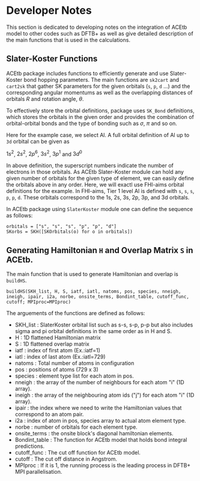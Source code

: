 
# Developer Notes

This section is dedicated to developing notes on the integration of ACEtb model to other codes such as DFTB+ as well as give detailed description of the main functions that is used in the calculations.

## Slater-Koster Functions

ACEtb package includes functions to efficiently generate and use Slater-Koster bond hopping parameters. The main functions are `sk2cart` and `cart2sk` that gather SK parameters for the given orbitals (`s`, `p`, `d` ...) and the corresponding angular momentums as well as the overlapping distances of orbitals $R$ and rotation angle, $\theta$.

To effectively store the orbital definitions, package uses `SK_Bond` definitions, which stores the orbitals in the given order and provides the combination of orbital-orbital bonds and the type of bonding such as $\sigma$, $\pi$ and so on.

Here for the example case, we select Al. A full orbital definition of Al up to `3d` orbital can be given as

$1s^2$, $2s^2$, $2p^6$, $3s^2$, $3p^1$ and $3d^0$

In above definition, the superscript numbers indicate the number of electrons in those orbitals. As ACEtb Slater-Koster module can hold any given number of orbitals for the given type of element, we can easily define the orbitals above in any order. Here, we will exactl use FHI-aims orbital definitions for the example. In FHI-aims, Tier 1 level Al is defined with `s`, `s`, `s`, `p`, `p`, `d`. These orbitals correspond to the 1s, 2s, 3s, 2p, 3p, and 3d orbitals.

In ACEtb package using `SlaterKoster` module one can define the sequence as follows:

```
orbitals = ["s", "s", "s", "p", "p", "d"]
SKorbs = SKH([SKOrbitals(o) for o in orbitals])
```

## Generating Hamiltonian `H` and Overlap Matrix `S` in ACEtb.

The main function that is used to generate Hamiltonian and overlap is `buildHS`.

```
buildHS(SKH_list, H, S, iatf, iatl, natoms, pos, species, nneigh, ineigh, ipair, i2a, norbe, onsite_terms, Bondint_table, cutoff_func, cutoff; MPIproc=MPIproc)
```

The arguements of the functions are defined as follows:

- SKH_list : SlaterKoster orbital list such as s-s, s-p, p-p but also includes sigma and pi orbital definitions in the same order as in H and S.
- H : 1D flattened Hamiltonian matrix
- S : 1D flattened overlap matrix
- iatf : index of first atom (Ex.:iatf=1)
- iatl : index of last atom (Ex.:iatl=729)
- natoms : Total number of atoms in configuration
- pos : positions of atoms (729 x 3)
- species : element type list for each atom in pos.
- nneigh : the array of the number of neighbours for each atom "i" (1D array).
- ineigh : the array of the neighbouring atom ids ("j") for each atom "i" (1D array).
- ipair : the index where we need to write the Hamiltonian values that correspond to an atom pair.
- i2a : index of atom in pos, species array to actual atom element type.
- norbe : number of orbitals for each element type.
- onsite_terms : the onsite block's diagonal hamiltonian elements.
- Bondint_table : The function for ACEtb model that holds bond integral predictions. 
- cutoff_func : The cut off function for ACEtb model.
- cutoff : The cut off distance in Angstrom.
- MPIproc : If it is 1, the running process is the leading process in DFTB+ MPI parallelisation.



